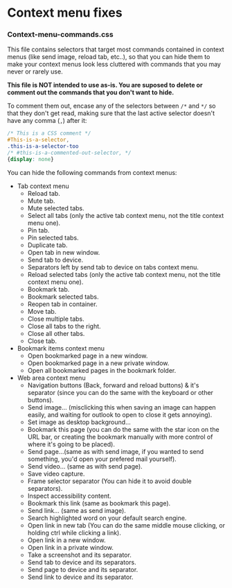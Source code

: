 # Context menu fixes

### Context-menu-commands.css

This file contains selectors that target most commands contained in context menus (like send image, reload tab, etc..), so that you can hide them to make your context menus look less cluttered with commands that you may never or rarely use.

**This file is NOT intended to use as-is. You are suposed to delete or comment out the commands that you don't want to hide.**

To comment them out, encase any of the selectors between `/*` and `*/` so that they don't get read, making sure that the last active selector doesn't have any comma (`,`) after it:
```CSS
/* This is a CSS comment */
#This-is-a-selector,
.this-is-a-selector-too
/* #this-is-a-commented-out-selector, */
{display: none}
```

You can hide the following commands from context menus:

* Tab context menu
  * Reload tab.
  * Mute tab.
  * Mute selected tabs.
  * Select all tabs (only the active tab context menu, not the title context menu one).
  * Pin tab.
  * Pin selected tabs.
  * Duplicate tab.
  * Open tab in new window.
  * Send tab to device.
  * Separators left by send tab to device on tabs context menu.
  * Reload selected tabs (only the active tab context menu, not the title context menu one).
  * Bookmark tab.
  * Bookmark selected tabs.
  * Reopen tab in container.
  * Move tab.
  * Close multiple tabs.
  * Close all tabs to the right.
  * Close all other tabs.
  * Close tab.
* Bookmark items context menu
  * Open bookmarked page in a new window.
  * Open bookmarked page in a new private window.
  * Open all bookmarked pages in the bookmark folder.
* Web area context menu
  * Navigation buttons (Back, forward and reload buttons) & it's separator (since you can do the same with the keyboard or other buttons).
  * Send image... (misclicking this when saving an image can happen easily, and waiting for outlook to open to close it gets annoying).
  * Set image as desktop background...
  * Bookmark this page (you can do the same with the star icon on the URL bar, or creating the bookmark manually with more control of where it's going to be placed).
  * Send page...(same as with send image, if you wanted to send something, you'd open your prefered mail yourself).
  * Send video... (same as with send page).
  * Save video capture.
  * Frame selector separator (You can hide it to avoid double separators).
  * Inspect accessibility content.
  * Bookmark this link (same as bookmark this page).
  * Send link... (same as send image).
  * Search highlighted word on your default search engine.
  * Open link in new tab (You can do the same middle mouse clicking, or holding ctrl while clicking a link).
  * Open link in a new window.
  * Open link in a private window.
  * Take a screenshot and its separator.
  * Send tab to device and its separators.
  * Send page to device and its separator.
  * Send link to device and its separator.